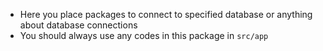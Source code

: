 - Here you place packages to connect to specified database or anything about database connections
- You should always use any codes in this package in `src/app`
